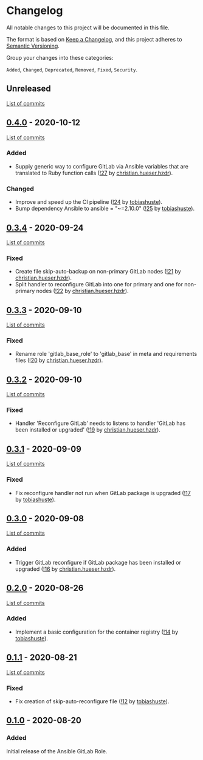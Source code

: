 <!--
SPDX-FileCopyrightText: 2020 Helmholtz Centre for Environmental Research (UFZ)
SPDX-FileCopyrightText: 2020 Helmholtz-Zentrum Dresden-Rossendorf (HZDR)

SPDX-License-Identifier: Apache-2.0
-->

# Changelog

All notable changes to this project will be documented in this file.

The format is based on [Keep a Changelog](https://keepachangelog.com/en/1.0.0/),
and this project adheres to [Semantic Versioning](https://semver.org/spec/v2.0.0.html).

Group your changes into these categories:

`Added`, `Changed`, `Deprecated`, `Removed`, `Fixed`, `Security`.

## Unreleased

[List of commits](https://gitlab.com/hifis/ansible/gitlab-role/-/compare/v0.4.0...master)

## [0.4.0](https://gitlab.com/hifis/ansible/gitlab-role/-/releases/v0.4.0) - 2020-10-12

[List of commits](https://gitlab.com/hifis/ansible/gitlab-role/-/compare/v0.3.4...v0.4.0)

### Added
- Supply generic way to configure GitLab via Ansible variables that are translated to Ruby function calls
  ([!27](https://gitlab.com/hifis/ansible/gitlab-role/-/merge_requests/27)
  by [christian.hueser.hzdr](https://gitlab.com/christian.hueser.hzdr)).

### Changed
- Improve and speed up the CI pipeline
  ([!24](https://gitlab.com/hifis/ansible/gitlab-role/-/merge_requests/24)
  by [tobiashuste](https://gitlab.com/tobiashuste)).
- Bump dependency Ansible to ansible = "~=2.10.0"
  ([!25](https://gitlab.com/hifis/ansible/gitlab-role/-/merge_requests/25)
  by [tobiashuste](https://gitlab.com/tobiashuste)).

## [0.3.4](https://gitlab.com/hifis/ansible/gitlab-role/-/releases/v0.3.4) - 2020-09-24

[List of commits](https://gitlab.com/hifis/ansible/gitlab-role/-/compare/v0.3.3...v0.3.4)

### Fixed

- Create file skip-auto-backup on non-primary GitLab nodes
  ([!21](https://gitlab.com/hifis/ansible/gitlab-role/-/merge_requests/21)
  by [christian.hueser.hzdr](https://gitlab.com/christian.hueser.hzdr)).
- Split handler to reconfigure GitLab into one for primary and one for non-primary nodes
  ([!22](https://gitlab.com/hifis/ansible/gitlab-role/-/merge_requests/22)
  by [christian.hueser.hzdr](https://gitlab.com/christian.hueser.hzdr)).

## [0.3.3](https://gitlab.com/hifis/ansible/gitlab-role/-/releases/v0.3.3) - 2020-09-10

[List of commits](https://gitlab.com/hifis/ansible/gitlab-role/-/compare/v0.3.2...v0.3.3)

### Fixed
- Rename role 'gitlab_base_role' to 'gitlab_base' in meta and requirements files
  ([!20](https://gitlab.com/hifis/ansible/gitlab-role/-/merge_requests/20)
  by [christian.hueser.hzdr](https://gitlab.com/christian.hueser.hzdr)).

## [0.3.2](https://gitlab.com/hifis/ansible/gitlab-role/-/releases/v0.3.2) - 2020-09-10

[List of commits](https://gitlab.com/hifis/ansible/gitlab-role/-/compare/v0.3.1...v0.3.2)

### Fixed
- Handler 'Reconfigure GitLab' needs to listens to handler 'GitLab has been installed or upgraded'
  ([!19](https://gitlab.com/hifis/ansible/gitlab-role/-/merge_requests/19)
  by [christian.hueser.hzdr](https://gitlab.com/christian.hueser.hzdr)).

## [0.3.1](https://gitlab.com/hifis/ansible/gitlab-role/-/releases/v0.3.1) - 2020-09-09

[List of commits](https://gitlab.com/hifis/ansible/gitlab-role/-/compare/v0.3.0...v0.3.1)

### Fixed
- Fix reconfigure handler not run when GitLab package is upgraded
  ([!17](https://gitlab.com/hifis/ansible/gitlab-role/-/merge_requests/17)
  by [tobiashuste](https://gitlab.com/tobiashuste)).

## [0.3.0](https://gitlab.com/hifis/ansible/gitlab-role/-/releases/v0.3.0) - 2020-09-08

[List of commits](https://gitlab.com/hifis/ansible/gitlab-role/-/compare/v0.2.0...v0.3.0)

### Added
- Trigger GitLab reconfigure if GitLab package has been installed or upgraded
  ([!16](https://gitlab.com/hifis/ansible/gitlab-role/-/merge_requests/16)
  by [christian.hueser.hzdr](https://gitlab.com/christian.hueser.hzdr)).

## [0.2.0](https://gitlab.com/hifis/ansible/gitlab-role/-/releases/v0.2.0) - 2020-08-26

[List of commits](https://gitlab.com/hifis/ansible/gitlab-role/-/compare/v0.1.1...v0.2.0)

### Added
- Implement a basic configuration for the container registry
  ([!14](https://gitlab.com/hifis/ansible/gitlab-role/-/merge_requests/14)
  by [tobiashuste](https://gitlab.com/tobiashuste)).

## [0.1.1](https://gitlab.com/hifis/ansible/gitlab-role/-/releases/v0.1.1) - 2020-08-21

[List of commits](https://gitlab.com/hifis/ansible/gitlab-role/-/compare/v0.1.0...v0.1.1)

### Fixed
- Fix creation of skip-auto-reconfigure file
  ([!12](https://gitlab.com/hifis/ansible/gitlab-role/-/merge_requests/12)
  by [tobiashuste](https://gitlab.com/tobiashuste)).

## [0.1.0](https://gitlab.com/hifis/ansible/gitlab-role/-/releases/v0.1.0) - 2020-08-20

### Added

Initial release of the Ansible GitLab Role.
